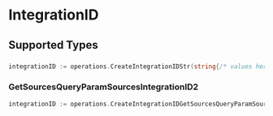 # IntegrationID


## Supported Types

### 

```go
integrationID := operations.CreateIntegrationIDStr(string{/* values here */})
```

### GetSourcesQueryParamSourcesIntegrationID2

```go
integrationID := operations.CreateIntegrationIDGetSourcesQueryParamSourcesIntegrationID2(operations.GetSourcesQueryParamSourcesIntegrationID2{/* values here */})
```

